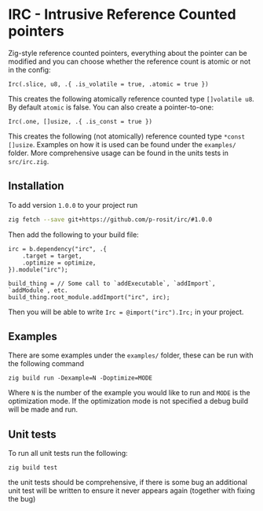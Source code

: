 # IRC - Intrusive Reference Counted pointers

Zig-style reference counted pointers, everything about the pointer can be modified and you can choose whether the reference count is atomic or not in the config:

```zig
Irc(.slice, u8, .{ .is_volatile = true, .atomic = true })
```

This creates the following atomically reference counted type `[]volatile u8`. By default `atomic` is false. You can also create a pointer-to-one:

```zig
Irc(.one, []usize, .{ .is_const = true })
```

This creates the following (not atomically) reference counted type `*const []usize`. Examples on how it is used can be found under the `examples/` folder. More comprehensive usage can be found in the units tests in `src/irc.zig`.

## Installation

To add version `1.0.0` to your project run

```bash
zig fetch --save git+https://github.com/p-rosit/irc/#1.0.0
```

Then add the following to your build file:

```zig
irc = b.dependency("irc", .{
    .target = target,
    .optimize = optimize,
}).module("irc");

build_thing = // Some call to `addExecutable`, `addImport`, `addModule`, etc.
build_thing.root_module.addImport("irc", irc);
```

Then you will be able to write `Irc = @import("irc").Irc;` in your project.

## Examples

There are some examples under the `examples/` folder, these can be run with the following command

```zig
zig build run -Dexample=N -Doptimize=MODE
```

Where `N` is the number of the example you would like to run and `MODE` is the optimization mode. If the optimization mode is not specified a debug build will be made and run.

## Unit tests

To run all unit tests run the following:

```zig
zig build test
```

the unit tests should be comprehensive, if there is some bug an additional unit test will be written to ensure it never appears again (together with fixing the bug)
